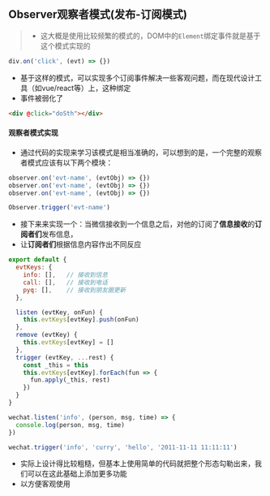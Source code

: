 ## Observer观察者模式(发布-订阅模式)

> * 这大概是使用比较频繁的模式的，DOM中的`Element`绑定事件就是基于这个模式实现的

```js
div.on('click', (evt) => {})
```

* 基于这样的模式，可以实现多个订阅事件解决一些客观问题，而在现代设计工具（如vue/react等）上，这种绑定
* 事件被弱化了

```html
<div @click="doSth"></div>
```

#### 观察者模式实现

* 通过代码的实现来学习该模式是相当准确的，可以想到的是，一个完整的观察者模式应该有以下两个模块：

```js
observer.on('evt-name', (evtObj) => {})
observer.on('evt-name', (evtObj) => {})
observer.on('evt-name', (evtObj) => {})

Observer.trigger('evt-name')
```

* 接下来来实现一个：当微信接收到一个信息之后，对他的订阅了**信息接收**的**订阅者们**发布信息，
* 让**订阅者们**根据信息内容作出不同反应

```js
export default {
  evtKeys: {
    info: [],   // 接收到信息
    call: [],   // 接收到电话
    pyq: [],    // 接收到朋友圈更新
  },

  listen (evtKey, onFun) {
    this.evtKeys[evtKey].push(onFun)
  },
  remove (evtKey) {
    this.evtKeys[evtKey] = []
  },
  trigger (evtKey, ...rest) {
    const _this = this
    this.evtKeys[evtKey].forEach(fun => {
      fun.apply(_this, rest)
    })
  }
}

wechat.listen('info', (person, msg, time) => {
  console.log(person, msg, time)
})

wechat.trigger('info', 'curry', 'hello', '2011-11-11 11:11:11')
```

* 实际上设计得比较粗糙，但基本上使用简单的代码就把整个形态勾勒出来，我们可以在这此基础上添加更多功能
* 以方便客观使用


